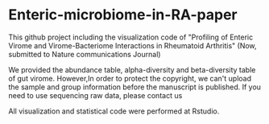 # Enteric-microbiome-in-RA-paper

This github project including the visualization code of "Profiling of Enteric Virome and Virome-Bacteriome Interactions in Rheumatoid Arthritis" (Now, submitted to Nature communications Journal)

We provided the abundance table, alpha-diversity and beta-diversity table of gut virome. However,In order to protect the copyright, we can't upload the sample and group information before the manuscript is published. If you need to use sequencing raw data, please contact us

All visualization and statistical code were performed at Rstudio.
